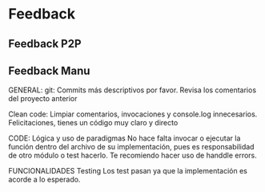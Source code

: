 # Feedback
## Feedback P2P
## Feedback Manu
GENERAL:
git: 
Commits más descriptivos por favor. Revisa los comentarios del proyecto anterior

Clean code:
Limpiar comentarios, invocaciones y console.log innecesarios.
Felicitaciones, tienes un código muy claro y directo

CODE:
Lógica y uso de paradigmas
No hace falta invocar o ejecutar la función dentro del archivo de su implementación, pues es responsabilidad de otro módulo o test hacerlo.
Te recomiendo hacer uso de handdle errors.

FUNCIONALIDADES
Testing
Los test pasan ya que la implementación es acorde a lo esperado.